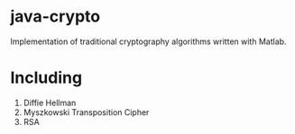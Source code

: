 # java-crypto
Implementation of traditional cryptography algorithms written with Matlab.

# Including
1. Diffie Hellman
2. Myszkowski Transposition Cipher
3. RSA
